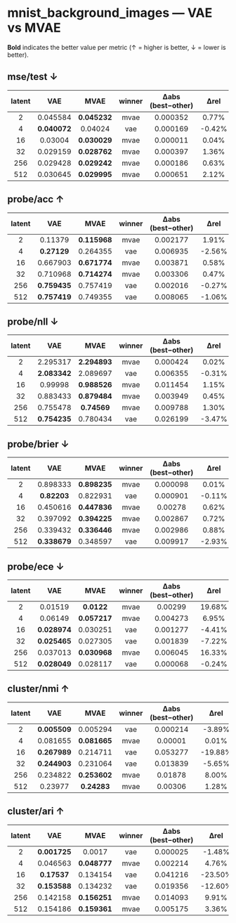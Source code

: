 # mnist_background_images — VAE vs MVAE

**Bold** indicates the better value per metric (↑ = higher is better, ↓ = lower is better).

## mse/test ↓

| latent | VAE | MVAE | winner | Δabs (best−other) | Δrel |
|:-----:|:----:|:----:|:------:|:-----------------:|:----:|
| 2 | 0.045584 | **0.045232** | mvae | 0.000352 | 0.77% |
| 4 | **0.040072** | 0.04024 | vae | 0.000169 | -0.42% |
| 16 | 0.03004 | **0.030029** | mvae | 0.000011 | 0.04% |
| 32 | 0.029159 | **0.028762** | mvae | 0.000397 | 1.36% |
| 256 | 0.029428 | **0.029242** | mvae | 0.000186 | 0.63% |
| 512 | 0.030645 | **0.029995** | mvae | 0.000651 | 2.12% |

## probe/acc ↑

| latent | VAE | MVAE | winner | Δabs (best−other) | Δrel |
|:-----:|:----:|:----:|:------:|:-----------------:|:----:|
| 2 | 0.11379 | **0.115968** | mvae | 0.002177 | 1.91% |
| 4 | **0.27129** | 0.264355 | vae | 0.006935 | -2.56% |
| 16 | 0.667903 | **0.671774** | mvae | 0.003871 | 0.58% |
| 32 | 0.710968 | **0.714274** | mvae | 0.003306 | 0.47% |
| 256 | **0.759435** | 0.757419 | vae | 0.002016 | -0.27% |
| 512 | **0.757419** | 0.749355 | vae | 0.008065 | -1.06% |

## probe/nll ↓

| latent | VAE | MVAE | winner | Δabs (best−other) | Δrel |
|:-----:|:----:|:----:|:------:|:-----------------:|:----:|
| 2 | 2.295317 | **2.294893** | mvae | 0.000424 | 0.02% |
| 4 | **2.083342** | 2.089697 | vae | 0.006355 | -0.31% |
| 16 | 0.99998 | **0.988526** | mvae | 0.011454 | 1.15% |
| 32 | 0.883433 | **0.879484** | mvae | 0.003949 | 0.45% |
| 256 | 0.755478 | **0.74569** | mvae | 0.009788 | 1.30% |
| 512 | **0.754235** | 0.780434 | vae | 0.026199 | -3.47% |

## probe/brier ↓

| latent | VAE | MVAE | winner | Δabs (best−other) | Δrel |
|:-----:|:----:|:----:|:------:|:-----------------:|:----:|
| 2 | 0.898333 | **0.898235** | mvae | 0.000098 | 0.01% |
| 4 | **0.82203** | 0.822931 | vae | 0.000901 | -0.11% |
| 16 | 0.450616 | **0.447836** | mvae | 0.00278 | 0.62% |
| 32 | 0.397092 | **0.394225** | mvae | 0.002867 | 0.72% |
| 256 | 0.339432 | **0.336446** | mvae | 0.002986 | 0.88% |
| 512 | **0.338679** | 0.348597 | vae | 0.009917 | -2.93% |

## probe/ece ↓

| latent | VAE | MVAE | winner | Δabs (best−other) | Δrel |
|:-----:|:----:|:----:|:------:|:-----------------:|:----:|
| 2 | 0.01519 | **0.0122** | mvae | 0.00299 | 19.68% |
| 4 | 0.06149 | **0.057217** | mvae | 0.004273 | 6.95% |
| 16 | **0.028974** | 0.030251 | vae | 0.001277 | -4.41% |
| 32 | **0.025465** | 0.027305 | vae | 0.001839 | -7.22% |
| 256 | 0.037013 | **0.030968** | mvae | 0.006045 | 16.33% |
| 512 | **0.028049** | 0.028117 | vae | 0.000068 | -0.24% |

## cluster/nmi ↑

| latent | VAE | MVAE | winner | Δabs (best−other) | Δrel |
|:-----:|:----:|:----:|:------:|:-----------------:|:----:|
| 2 | **0.005509** | 0.005294 | vae | 0.000214 | -3.89% |
| 4 | 0.081655 | **0.081665** | mvae | 0.00001 | 0.01% |
| 16 | **0.267989** | 0.214711 | vae | 0.053277 | -19.88% |
| 32 | **0.244903** | 0.231064 | vae | 0.013839 | -5.65% |
| 256 | 0.234822 | **0.253602** | mvae | 0.01878 | 8.00% |
| 512 | 0.23977 | **0.24283** | mvae | 0.00306 | 1.28% |

## cluster/ari ↑

| latent | VAE | MVAE | winner | Δabs (best−other) | Δrel |
|:-----:|:----:|:----:|:------:|:-----------------:|:----:|
| 2 | **0.001725** | 0.0017 | vae | 0.000025 | -1.48% |
| 4 | 0.046563 | **0.048777** | mvae | 0.002214 | 4.76% |
| 16 | **0.17537** | 0.134154 | vae | 0.041216 | -23.50% |
| 32 | **0.153588** | 0.134232 | vae | 0.019356 | -12.60% |
| 256 | 0.142158 | **0.156251** | mvae | 0.014093 | 9.91% |
| 512 | 0.154186 | **0.159361** | mvae | 0.005175 | 3.36% |

